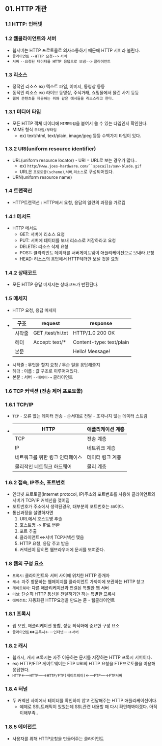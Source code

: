 ## 01. HTTP 개관
### 1.1 HTTP: 인터넷
### 1.2 웹클라이언트와 서버
  - 웹서버는 HTTP 프로토콜로 의사소통하기 때문에 HTTP 서버라 불린다.
  - `클라이언트` `--HTTP 요청-->` `서버`
  - `서버` `--요청된 데이터를 HTTP 응답으로 보냄-->` `클라이언트`
### 1.3 리소스
  - 정적인 리소스 ex) 텍스트 파일, 이미지, 동영상 등등
  - 동적인 리소스 ex) 라이브 동영상, 주식거래, 쇼핑몰에서 물건 사기 등등
  - `웹에 콘텐츠를 제공하는 위와 같은 예시들을 리소스라고 한다.`
### 1.3.1 미디어 타입
  - 모든 HTTP 객체 데이터에 `MIME타입`을 붙여서 쓸 수 있는 타입인지 확인한다.
  - MIME 형식 `주타입/부타입` 
    - ex) text/html, text/plain, image/jpeg 등등 수백가지 타입이 있다.
### 1.3.2 URI(uniform resource identifier)
  - URL(uniform resource locator) - URI = URL로 보는 경우가 많다..
    - ex) `http`://`www.joes-hardware.com/``specails/saw-blade.gif` 
    - URL은 `프로토콜(scheme)`,`서버`,`리소스`로 구성되어있다.
  - URN(uniform resource name) 
### 1.4 트랜잭션
  - HTTP트랜잭션 : HTTP에서 요청, 응답의 일련의 과정을 가르킴
### 1.4.1 메서드
  - HTTP 메서드
    - GET: 서버에 리소스 요청
    - PUT: 서버에 데이터를 보내 리소스로 저장하라고 요청
    - DELETE: 리소스 삭제 요청
    - POST: 클라리언트 데이터를 서버게이트웨이 애플리케이션으로 보내라 요청
    - HEAD: 리소스의 응답에서 HTTP헤더만 보낼 것을 요청
### 1.4.2 상태코드
  - 모든 HTTP 응답 메세지는 상태코드가 반환된다.
### 1.5 메세지
  - HTTP 요청, 응답 메세지 
  - |구조|request|response|
    |-----|-------|--------|
    | 시작줄 | GET /test/hi.txt | HTTP/1.0 200 OK |
    | 헤더 | Accept: text/* | Content-type: text/plain |
    | 본문 | | Hello! Message!|
  - 시작줄 : 무엇을 할지 요청 / 무슨 일을 응답해줄지
  - 헤더 : 이름 : 값 구조로 이루어져있다.
  - 본문 : 서버 `--데이터-→` 클라이언트 
### 1.6 TCP 커넥션 (전송 제어 프로토콜)
### 1.6.1 TCP/IP
  -  `TCP`
    - 오류 없는 데이터 전송
    - 순서대로 전달
    - 조각나지 않는 데이터 스트림
  - | HTTP | 애플리케이션 계층 |
    |------|----------------|
    | TCP | 전송 계층 |
    | IP | 네트워크 계층 |
    | 네트워크를 위한 링크 인터페이스 | 데이터 링크 계층 |
    | 물리적인 네트워크 하드웨어 | 물리 계층 |
### 1.6.2 접속, IP주소, 포트번호
  - 인터넷 프로토콜(Internet protocol, IP)주소와 포트번호를 사용해 클라이언트와 서버가 TCP/IP 커넥션을 맺어짐
  - 포트번호가 주소에서 생략된경우, 대부분의 포트번호는 `80`이다.
  - 통신과정을 설명하자면 
    1. URL에서 호스트명 추출
    2. 호스트명 -> IP로 변환
    3. 포트 추출
    4. 클라이언트⇔서버 TCP커넥션 맺음
    5. HTTP 요청, 응답 주고 받음
    6. 커넥션이 닫히면 웹브라우저에 문서를 보여준다.
### 1.8 웹의 구성 요소
  - `프록시`: 클라이언트와 서버 사이에 위치한 HTTP 중개자
  - `캐시`: 자주 방문하는 웹페이지를 클라이언트 가까이에 보관하는 HTTP 창고
  - `게이트웨이`: 다른 애플리케이션과 연결된 특별한 웹 서버
  - `터널`: 단순히 HTTP 통신을 전달하기만 하는 특별한 프록시
  - `에이전트`: 자동화된 HTTP요청을 만드는 준・웹클라이언트
### 1.8.1 프록시
  - 웹 보안, 애플리케이션 통합, 성능 최적화에 중요한 구성 요소
  - `클라이언트`⇔`프록시`←－`인터넷`－→`서버`
### 1.8.2 캐시
  - 웹캐시, 캐시 프록시는 자주 이용하는 문서를 저장하는 HTTP 프록시 서버이다.
  - ex) HTTP/FTP 게이트웨이는 FTP URI의 HTTP 요청을 FTP프로토콜을 이용해 응답한다.
  - `HTTP`←―`HTTP`―→`HTTP/FTP(게이트웨이)`←―`FTP`―→`FTP서버`
### 1.8.4 터널
  - 두 커넥션 사이에서 테이터를 확인하지 않고 전달해주는 HTTP 애플리케이션이다.
    - 예제로 SSL트래픽이 있었는데 SSL관련 내용할 때 다시 확인해봐야겠다. 아직 이해부족..
### 1.8.5 에이전트 
  - 사용자를 위해 HTTP요청을 만들어주는 클라이언트 
